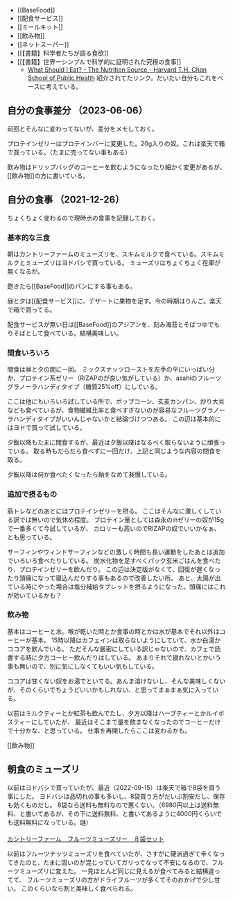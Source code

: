 - [[BaseFood]]
- [[配食サービス]]
- [[ミールキット]]
- [[飲み物]]
- [[ネットスーパー]]
- [[【書籍】科学者たちが語る食欲]]
- [[【書籍】世界一シンプルで科学的に証明された究極の食事]]
   - [What Should I Eat? - The Nutrition Source - Harvard T.H. Chan School of Public Health](https://www.hsph.harvard.edu/nutritionsource/what-should-you-eat/) 紹介されてたリンク。だいたい自分もこれをベースに考えている。

## 自分の食事差分 （2023-06-06）

前回とそんなに変わってないが、差分をメモしておく。

プロテインゼリーはプロテインバーに変更した。20g入りの奴。これは楽天で箱で買っている。（たまに売ってない事もある）

飲み物はドリップバッグのコーヒーを飲むようになったり細かく変更があるが、[[飲み物]]の方に書いている。

## 自分の食事 （2021-12-26）

ちょくちょく変わるので現時点の食事を記録しておく。

### 基本的な三食

朝はカントリーファームのミューズリを、スキムミルクで食べている。スキムミルクとミューズリはヨドバシで買っている。
ミューズリはちょくちょく在庫が無くなるが。

飽きたら[[BaseFood]]のパンにする事もある。

昼と夕は[[配食サービス]]に、デザートに果物を足す。今の時期はりんご。楽天で箱で買ってる。

配食サービスが無い日は[[BaseFood]]のアジアンを、刻み海苔とそばつゆでもりそばとして食べている。結構美味しい。

### 間食いろいろ

間食は昼と夕の間に一回。
ミックスナッツローストを左手の平にいっぱい分か、プロテイン系ゼリー（RIZAPのが良い気がしている）か、asahiのフルーツグラノーラハンディタイプ（糖質25%off）にしている。

ここは他にもいろいろ試している所で、ポップコーン、玄麦カンパン、炒り大豆なども食べているが、食物繊維比率と食べすぎないのが容易なフルーツグラノーラハンディタイプがいいんじゃないかと結論づけつつある。
この辺は基本的にはヨドで買って試している。

夕飯以降もたまに間食するが、最近は夕飯以降はなるべく取らないように頑張っている。
取る時もだらだら食べずに一回だけ、上記と同じような内容の間食を取る。

夕飯以降は何か食べたくなったら飴をなめて我慢している。

### 追加で摂るもの

筋トレなどのあとにはプロテインゼリーを摂る。
ここはそんなに激しくしている訳では無いので気休め程度。
プロテイン量としては森永のinゼリーの奴が15gで一番多くて今試しているが、
カロリーも高いのでRIZAPの奴でいいかなぁ、とも思っている。

サーフィンやウィンドサーフィンなどの激しく時間も長い運動をしたあとは追加でいろいろ食べたりしている。
炭水化物を足すべくパック玄米ごはんを食べたり、プロテインゼリーを飲んだり。
この辺は決定版がなくて、回復が遅くなったり頭痛になって寝込んだりする事もあるので改善したい所。
あと、太陽が出ている時にやった場合は塩分補給タブレットを摂るようになった。頭痛にはこれが効いているかも？

### 飲み物

基本はコーヒーと水。喉が乾いた時とか食事の時とかは水が基本でそれ以外はコーヒーが基本。
15時以降はカフェインは取らないようにしていて、水か白湯かココアを飲んでいる。
ただそんな厳密にしている訳じゃないので、カフェで読書する時に夕方コーヒー飲んだりはしている。
あまりそれで寝れないとかいう事も無いので、別に気にしなくてもいい気もしている。

ココアは甘くない奴をお湯でといてる。あんま溶けないし、そんな美味しくないが、そのくらいでちょうどいいかもしれない、と思ってまぁまぁ気に入っている。

以前はミルクティーとか紅茶も飲んでたし、夕方以降はハーブティーとかルイボスティーにしていたが、
最近はそこまで量を飲まなくなったのでコーヒーだけで十分かな、と思っている。
仕事を再開したらここは変わるかも。

[[飲み物]]

## 朝食のミューズリ

以前はヨドバシで買っていたが、最近（2022-09-15）は楽天で箱で8袋を買う事にした。
ヨドバシは品切れの事も多いし、8袋買う方がだいぶ割安だし、保存も効くものだし。
8袋なら送料も無料なので悪くない。（6980円以上は送料無料、と書いてあるが、その下に送料無料、と書いてあるように4000円くらいでも送料無料になっている。謎）

<a href="https://hb.afl.rakuten.co.jp/ichiba/2b6c1e25.d64fbf59.2b6c1e26.394f416f/?pc=https%3A%2F%2Fitem.rakuten.co.jp%2Fkitchen-garden%2F10004984%2F&link_type=pict&ut=eyJwYWdlIjoiaXRlbSIsInR5cGUiOiJwaWN0Iiwic2l6ZSI6IjI0MHgyNDAiLCJuYW0iOjEsIm5hbXAiOiJyaWdodCIsImNvbSI6MSwiY29tcCI6ImRvd24iLCJwcmljZSI6MCwiYm9yIjoxLCJjb2wiOjEsImJidG4iOjEsInByb2QiOjAsImFtcCI6ZmFsc2V9" target="_blank" rel="nofollow sponsored noopener" style="word-wrap:break-word;"  ><img src="https://hbb.afl.rakuten.co.jp/hgb/2b6c1e25.d64fbf59.2b6c1e26.394f416f/?me_id=1221616&item_id=10004984&pc=https%3A%2F%2Fthumbnail.image.rakuten.co.jp%2F%400_mall%2Fkitchen-garden%2Fcabinet%2Fitem_fix%2Fimgrc0079422028.jpg%3F_ex%3D240x240&s=240x240&t=pict" border="0" style="margin:2px" alt="" title=""><br>
カントリーファーム　フルーツミューズリー　８袋セット
</a>

以前はフルーツナッツミューズリを食べていたが、さすがに硬派過ぎて辛くなってきたのと、たまに固いのが混じっていてガリってなって不安になるので、フルーツミューズリに変えた。
一見ほとんど同じに見えるが食べてみると結構違ってて、
フルーツミューズリの方がドライフルーツが多くてそのおかげで少し甘い。
このくらいなら割と美味しく食べられる。